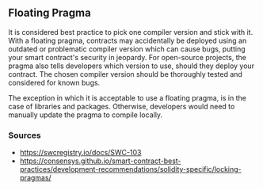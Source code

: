 ## Floating Pragma

It is considered best practice to pick one compiler version and stick with it. With a floating pragma, contracts may accidentally be deployed using an outdated or problematic compiler version which can cause bugs, putting your smart contract's security in jeopardy. For open-source projects, the pragma also tells developers which version to use, should they deploy your contract. The chosen compiler version should be thoroughly tested and considered for known bugs. 

The exception in which it is acceptable to use a floating pragma, is in the case of libraries and packages. Otherwise, developers would need to manually update the pragma to compile locally.

### Sources

- https://swcregistry.io/docs/SWC-103
- https://consensys.github.io/smart-contract-best-practices/development-recommendations/solidity-specific/locking-pragmas/
